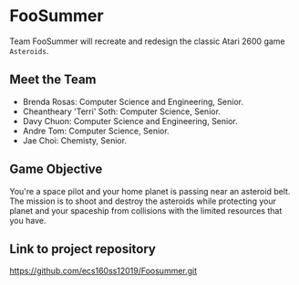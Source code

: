 # FooSummer
Team FooSummer will recreate and redesign the classic Atari 2600 game `Asteroids`.

## Meet the Team
- Brenda Rosas: Computer Science and Engineering, Senior.
- Cheantheary 'Terri' Soth: Computer Science, Senior.
- Davy Chuon: Computer Science and Engineering, Senior.
- Andre Tom: Computer Science, Senior.
- Jae Choi: Chemisty, Senior.

## Game Objective
You're a space pilot and your home planet is passing near an asteroid belt. The mission is to shoot and destroy the asteroids while protecting your planet and your spaceship from collisions with the limited resources that you have. 

## Link to project repository
https://github.com/ecs160ss12019/Foosummer.git
